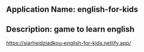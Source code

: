 ## Application Name: english-for-kids 
## Description: game to learn english

https://siarheidziadkou-english-for-kids.netlify.app/

